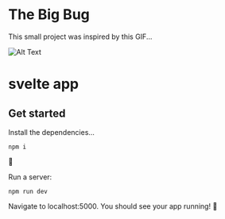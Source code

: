 # The Big Bug

This small project was inspired by this GIF...

![Alt Text](https://media.giphy.com/media/11ZSwQNWba4YF2/giphy.gif)


# svelte app

## Get started

Install the dependencies...

```
npm i
````
🎉

Run a server:
```
npm run dev
```

Navigate to localhost:5000. You should see your app running!  🚀
